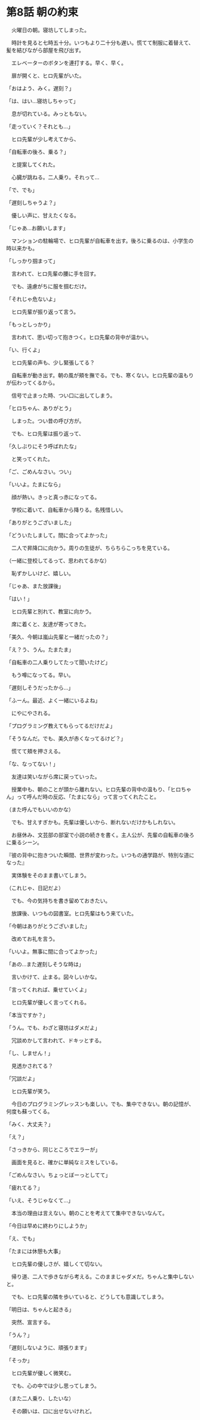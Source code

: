 # 第8話 朝の約束

　火曜日の朝。寝坊してしまった。

　時計を見ると七時五十分。いつもより二十分も遅い。慌てて制服に着替えて、髪を結びながら部屋を飛び出す。

　エレベーターのボタンを連打する。早く、早く。

　扉が開くと、ヒロ先輩がいた。

「おはよう、みく。遅刻？」

「は、はい...寝坊しちゃって」

　息が切れている。みっともない。

「走っていく？それとも...」

　ヒロ先輩が少し考えてから、

「自転車の後ろ、乗る？」

　と提案してくれた。

　心臓が跳ねる。二人乗り。それって...

「で、でも」

「遅刻しちゃうよ？」

　優しい声に、甘えたくなる。

「じゃあ...お願いします」

　マンションの駐輪場で、ヒロ先輩が自転車を出す。後ろに乗るのは、小学生の時以来かも。

「しっかり掴まって」

　言われて、ヒロ先輩の腰に手を回す。

　でも、遠慮がちに服を掴むだけ。

「それじゃ危ないよ」

　ヒロ先輩が振り返って言う。

「もっとしっかり」

　言われて、思い切って抱きつく。ヒロ先輩の背中が温かい。

「い、行くよ」

　ヒロ先輩の声も、少し緊張してる？

　自転車が動き出す。朝の風が頬を撫でる。でも、寒くない。ヒロ先輩の温もりが伝わってくるから。

　信号で止まった時、つい口に出してしまう。

「ヒロちゃん、ありがとう」

　しまった。つい昔の呼び方が。

　でも、ヒロ先輩は振り返って、

「久しぶりにそう呼ばれたな」

　と笑ってくれた。

「ご、ごめんなさい。つい」

「いいよ。たまになら」

　顔が熱い。きっと真っ赤になってる。

　学校に着いて、自転車から降りる。名残惜しい。

「ありがとうございました」

「どういたしまして。間に合ってよかった」

　二人で昇降口に向かう。周りの生徒が、ちらちらこっちを見ている。

（一緒に登校してるって、思われてるかな）

　恥ずかしいけど、嬉しい。

「じゃあ、また放課後」

「はい！」

　ヒロ先輩と別れて、教室に向かう。

　席に着くと、友達が寄ってきた。

「美久、今朝は嵐山先輩と一緒だったの？」

「え？う、うん。たまたま」

「自転車の二人乗りしてたって聞いたけど」

　もう噂になってる。早い。

「遅刻しそうだったから...」

「ふーん。最近、よく一緒にいるよね」

　にやにやされる。

「プログラミング教えてもらってるだけだよ」

「そうなんだ。でも、美久が赤くなってるけど？」

　慌てて頬を押さえる。

「な、なってない！」

　友達は笑いながら席に戻っていった。

　授業中も、朝のことが頭から離れない。ヒロ先輩の背中の温もり、「ヒロちゃん」って呼んだ時の反応、「たまになら」って言ってくれたこと。

（また呼んでもいいのかな）

　でも、甘えすぎかも。先輩は優しいから、断れないだけかもしれない。

　お昼休み、文芸部の部室で小説の続きを書く。主人公が、先輩の自転車の後ろに乗るシーン。

『彼の背中に抱きついた瞬間、世界が変わった。いつもの通学路が、特別な道になった』

　実体験をそのまま書いてしまう。

（これじゃ、日記だよ）

　でも、今の気持ちを書き留めておきたい。

　放課後、いつもの図書室。ヒロ先輩はもう来ていた。

「今朝はありがとうございました」

　改めてお礼を言う。

「いいよ。無事に間に合ってよかった」

「あの...また遅刻しそうな時は」

　言いかけて、止まる。図々しいかな。

「言ってくれれば、乗せていくよ」

　ヒロ先輩が優しく言ってくれる。

「本当ですか？」

「うん。でも、わざと寝坊はダメだよ」

　冗談めかして言われて、ドキッとする。

「し、しません！」

　見透かされてる？

「冗談だよ」

　ヒロ先輩が笑う。

　今日のプログラミングレッスンも楽しい。でも、集中できない。朝の記憶が、何度も蘇ってくる。

「みく、大丈夫？」

「え？」

「さっきから、同じところでエラーが」

　画面を見ると、確かに単純なミスをしている。

「ごめんなさい。ちょっとぼーっとしてて」

「疲れてる？」

「いえ、そうじゃなくて...」

　本当の理由は言えない。朝のことを考えてて集中できないなんて。

「今日は早めに終わりにしようか」

「え、でも」

「たまには休憩も大事」

　ヒロ先輩の優しさが、嬉しくて切ない。

　帰り道、二人で歩きながら考える。このままじゃダメだ。ちゃんと集中しないと。

　でも、ヒロ先輩の隣を歩いていると、どうしても意識してしまう。

「明日は、ちゃんと起きる」

　突然、宣言する。

「うん？」

「遅刻しないように、頑張ります」

「そっか」

　ヒロ先輩が優しく微笑む。

　でも、心の中では少し思ってしまう。

（また二人乗り、したいな）

　その願いは、口に出せないけれど。